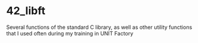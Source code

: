 # 42_libft
Several functions of the standard C library, as well as other utility functions that I used often during my training in UNIT Factory
